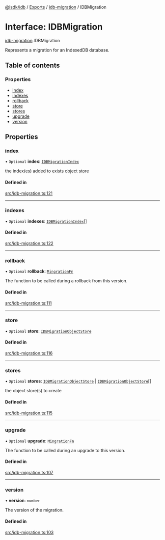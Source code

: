 [@isdk/idb](../README.md) / [Exports](../modules.md) / [idb-migration](../modules/idb_migration.md) / IDBMigration

# Interface: IDBMigration

[idb-migration](../modules/idb_migration.md).IDBMigration

Represents a migration for an IndexedDB database.

## Table of contents

### Properties

- [index](idb_migration.IDBMigration.md#index)
- [indexes](idb_migration.IDBMigration.md#indexes)
- [rollback](idb_migration.IDBMigration.md#rollback)
- [store](idb_migration.IDBMigration.md#store)
- [stores](idb_migration.IDBMigration.md#stores)
- [upgrade](idb_migration.IDBMigration.md#upgrade)
- [version](idb_migration.IDBMigration.md#version)

## Properties

### index

• `Optional` **index**: [`IDBMigrationIndex`](idb_migration.IDBMigrationIndex.md)

the index(es) added to exists object store

#### Defined in

[src/idb-migration.ts:121](https://github.com/isdk/idb.js/blob/8949a63/src/idb-migration.ts#L121)

___

### indexes

• `Optional` **indexes**: [`IDBMigrationIndex`](idb_migration.IDBMigrationIndex.md)[]

#### Defined in

[src/idb-migration.ts:122](https://github.com/isdk/idb.js/blob/8949a63/src/idb-migration.ts#L122)

___

### rollback

• `Optional` **rollback**: [`MingrationFn`](../modules/idb_migration.md#mingrationfn)

The function to be called during a rollback from this version.

#### Defined in

[src/idb-migration.ts:111](https://github.com/isdk/idb.js/blob/8949a63/src/idb-migration.ts#L111)

___

### store

• `Optional` **store**: [`IDBMigrationObjectStore`](../modules/idb_migration.md#idbmigrationobjectstore)

#### Defined in

[src/idb-migration.ts:116](https://github.com/isdk/idb.js/blob/8949a63/src/idb-migration.ts#L116)

___

### stores

• `Optional` **stores**: [`IDBMigrationObjectStore`](../modules/idb_migration.md#idbmigrationobjectstore) \| [`IDBMigrationObjectStore`](../modules/idb_migration.md#idbmigrationobjectstore)[]

the object store(s) to create

#### Defined in

[src/idb-migration.ts:115](https://github.com/isdk/idb.js/blob/8949a63/src/idb-migration.ts#L115)

___

### upgrade

• `Optional` **upgrade**: [`MingrationFn`](../modules/idb_migration.md#mingrationfn)

The function to be called during an upgrade to this version.

#### Defined in

[src/idb-migration.ts:107](https://github.com/isdk/idb.js/blob/8949a63/src/idb-migration.ts#L107)

___

### version

• **version**: `number`

The version of the migration.

#### Defined in

[src/idb-migration.ts:103](https://github.com/isdk/idb.js/blob/8949a63/src/idb-migration.ts#L103)
